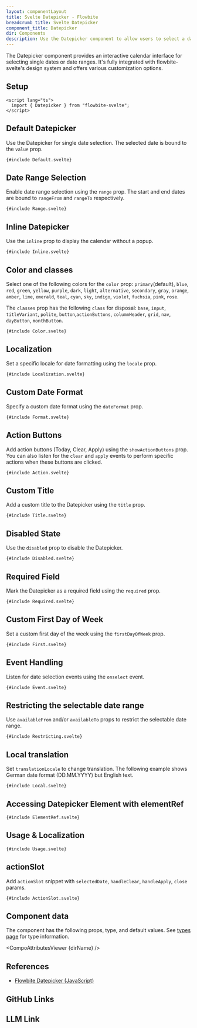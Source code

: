 ```yaml
---
layout: componentLayout
title: Svelte Datepicker - Flowbite
breadcrumb_title: Svelte Datepicker
component_title: Datepicker
dir: Components
description: Use the Datepicker component to allow users to select a date or date range with an interactive calendar interface
---
```


<script lang="ts">
  import { CompoAttributesViewer, GitHubCompoLinks, toKebabCase, LlmLink } from '../../utils'
  import { P, A } from '$lib'
  const dirName = toKebabCase(component_title)
</script>

The Datepicker component provides an interactive calendar interface for selecting single dates or date ranges. It's fully integrated with flowbite-svelte's design system and offers various customization options.

## Setup

```svelte example hideOutput
<script lang="ts">
  import { Datepicker } from "flowbite-svelte";
</script>
```

## Default Datepicker

Use the Datepicker for single date selection. The selected date is bound to the `value` prop.

```svelte example class="h-[430px]"
{#include Default.svelte}
```

## Date Range Selection

Enable date range selection using the `range` prop. The start and end dates are bound to `rangeFrom` and `rangeTo` respectively.

```svelte example class="h-[430px]"
{#include Range.svelte}
```

## Inline Datepicker

Use the `inline` prop to display the calendar without a popup.

```svelte example class="h-[430px]"
{#include Inline.svelte}
```

## Color and classes

Select one of the following colors for the `color` prop:
`primary`(default), `blue`, `red`, `green`, `yellow`, `purple`, `dark`, `light`, `alternative`, `secondary`, `gray`, `orange`, `amber`, `lime`, `emerald`, `teal`, `cyan`, `sky`, `indigo`, `violet`, `fuchsia`, `pink`, `rose`.

The `classes` prop has the following `class` for disposal: `base`, `input`, `titleVariant`, `polite`, `button`,`actionButtons`, `columnHeader`, `grid`, `nav`, `dayButton`, `monthButton`.

```svelte example class="h-[430px]"
{#include Color.svelte}
```

## Localization

Set a specific locale for date formatting using the `locale` prop.

```svelte example class="h-[430px]"
{#include Localization.svelte}
```

## Custom Date Format

Specify a custom date format using the `dateFormat` prop.

```svelte example class="h-[430px]"
{#include Format.svelte}
```

## Action Buttons

Add action buttons (Today, Clear, Apply) using the `showActionButtons` prop. You can also listen for the `clear` and `apply` events to perform specific actions when these buttons are clicked.

```svelte example class="h-[460px]"
{#include Action.svelte}
```

## Custom Title

Add a custom title to the Datepicker using the `title` prop.

```svelte example class="h-[430px]"
{#include Title.svelte}
```

## Disabled State

Use the `disabled` prop to disable the Datepicker.

```svelte example class="h-[430px]"
{#include Disabled.svelte}
```

## Required Field

Mark the Datepicker as a required field using the `required` prop.

```svelte example class="h-[430px]"
{#include Required.svelte}
```

## Custom First Day of Week

Set a custom first day of the week using the `firstDayOfWeek` prop.

```svelte example class="h-[430px]"
{#include First.svelte}
```

## Event Handling

Listen for date selection events using the `onselect` event.

```svelte example class="h-[430px]"
{#include Event.svelte}
```

## Restricting the selectable date range

Use `availableFrom` and/or `availableTo` props to restrict the selectable date range.

```svelte example class="h-[430px]"
{#include Restricting.svelte}
```

## Local translation

Set `translationLocale` to change translation. The following example shows German date format (DD.MM.YYYY) but English text.

```svelte example class="h-[430px]"
{#include Local.svelte}
```

## Accessing Datepicker Element with elementRef

```svelte example class="h-[430px]"
{#include ElementRef.svelte}
```

## Usage & Localization

```svelte example class="h-[530px]"
{#include Usage.svelte}
```

## actionSlot

Add `actionSlot` snippet with `selectedDate`, `handleClear`, `handleApply`, `close` params.

```svelte example
{#include ActionSlot.svelte}
```

## Component data

The component has the following props, type, and default values. See [types page](/docs/pages/typescript) for type information.

<CompoAttributesViewer {dirName} />

## References

- [Flowbite Datepicker (JavaScript)](https://flowbite.com/docs/plugins/Datepicker/)

## GitHub Links

<GitHubCompoLinks />

## LLM Link

<LlmLink />
